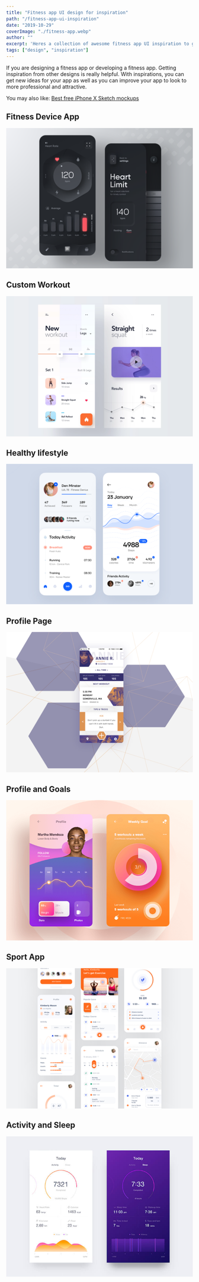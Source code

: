 ```yaml
---
title: "Fitness app UI design for inspiration"
path: "/fitness-app-ui-inspiration"
date: "2019-10-29"
coverImage: "./fitness-app.webp"
author: ""
excerpt: 'Heres a collection of awesome fitness app UI inspiration to get new ideas for your projects.'
tags: ["design", "inspiration"]
---
```


If you are designing a fitness app or developing a fitness app. Getting inspiration from other designs is really helpful. With inspirations, you can get new ideas for your app as well as you can improve your app to look to more professional and attractive.

You may also like: [Best free iPhone X Sketch mockups](iphone-x-sketch-mockups)

## Fitness Device App
![Fitness Device App](./fitness-app.webp)


## Custom Workout
![Custom Workout](./custom-workout.webp)


## Healthy lifestyle
![healthy lifestyle](./healthy-lifestyle.webp)

## Profile Page
![Profile Page](./profile-page.webp)

## Profile and Goals
![Profile and Goals](./Profile-and-Goals.png)

## Sport App
![Sport App](./sport-app.webp)

## Activity and Sleep
![Activity and Sleep](./Activity-and-Sleep.jpg)

